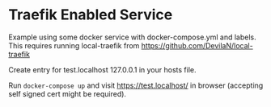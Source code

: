 # Traefik Enabled Service

Example using some docker service with docker-compose.yml and labels.
This requires running local-traefik from https://github.com/DevilaN/local-traefik

Create entry for test.localhost 127.0.0.1 in your hosts file.

Run `docker-compose up` and visit https://test.localhost/ in browser (accepting self signed cert might be required).
